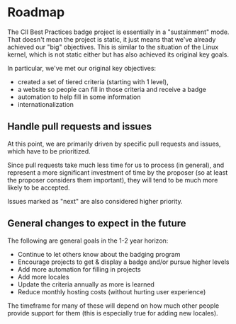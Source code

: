 # Roadmap

The CII Best Practices badge project is essentially in a
"sustainment" mode.  That doesn't mean the project is static,
it just means that we've already achieved our "big" objectives.
This is similar to the situation of the Linux kernel, which is
not static either but has also achieved its original key goals.

In particular, we've met our original key objectives:

* created a set of tiered criteria (starting with 1 level),
* a website so people can fill in those criteria and receive a badge
* automation to help fill in some information
* internationalization

## Handle pull requests and issues

At this point, we are primarily driven by specific pull requests and
issues, which have to be prioritized.

Since pull requests take much less time for us to process (in general),
and represent a more significant investment of time by the proposer
(so at least the proposer considers them important), they will tend to
be much more likely to be accepted.

Issues marked as "next" are also considered higher priority.

## General changes to expect in the future

The following are general goals in the 1-2 year horizon:

* Continue to let others know about the badging program
* Encourage projects to get & display a badge and/or pursue higher levels
* Add more automation for filling in projects
* Add more locales
* Update the criteria annually as more is learned
* Reduce monthly hosting costs (without hurting user experience)

The timeframe for many of these will depend on how much other people
provide support for them (this is especially true for adding new locales).

